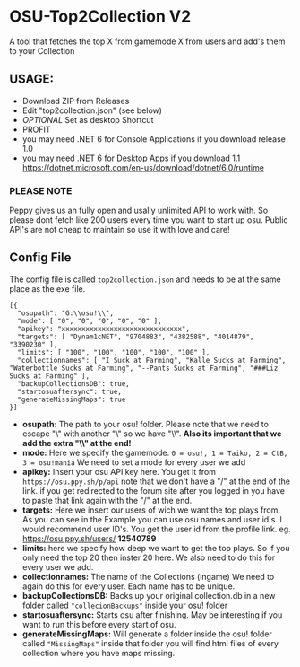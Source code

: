 # OSU-Top2Collection V2
A tool that fetches the top X from gamemode X from users and add's them to your Collection 

## USAGE:
- Download ZIP from Releases
- Edit "top2collection.json" (see below)
- *OPTIONAL* Set as desktop Shortcut
- PROFIT
- you may need .NET 6 for Console Applications if you download release 1.0
- you may need .NET 6 for Desktop Apps if you download 1.1
https://dotnet.microsoft.com/en-us/download/dotnet/6.0/runtime

### PLEASE NOTE 
Peppy gives us an fully open and usally unlimited API to work with. So please dont fetch like 200 users every time you want to start up osu. Public API's are not cheap to maintain so use it with love and care!
## Config File
The config file is called ``top2collection.json`` and needs to be at the same place as the exe file. 
```
[{
  "osupath": "G:\\osu!\\",
  "mode": [ "0", "0", "0", "0", "0" ],
  "apikey": "xxxxxxxxxxxxxxxxxxxxxxxxxxxxxx",
  "targets": [ "Dynam1cNET", "9704883", "4382588", "4014879", "3390230" ],
  "limits": [ "100", "100", "100", "100", "100" ],
  "collectionnames": [ "I Suck at Farming", "Kalle Sucks at Farming", "Waterbottle Sucks at Farming", "--Pants Sucks at Farming", "###Liz Sucks at Farming" ],
  "backupCollectionsDB": true,
  "startosuaftersync": true,
  "generateMissingMaps": true
}]
```
* **osupath:** The path to your osu! folder. Please note that we need to escape "\\" with another "\\" so we have "\\\\". **Also its important that we add the extra "\\\\" at the end!**
* **mode:** Here we specify the gamemode. ``0 = osu!, 1 = Taiko, 2 = CtB, 3 = osu!mania`` We need to set a mode for every user we add
* **apikey:** Insert your osu API key here. You get it from ``https://osu.ppy.sh/p/api`` note that we don't have a "/" at the end of the link. if you get redirected to the forum site after you logged in you have to paste that link again with the "/" at the end.
* **targets:** Here we insert our users of wich we want the top plays from. As you can see in the Example you can use osu names and user id's. I would recommend user ID's. You get the user id from the profile link. eg. https://osu.ppy.sh/users/ **12540789**
* **limits:** here we specify how deep we want to get the top plays. So if you only need the top 20 then inster 20 here. We also need to do this for every user we add.
* **collectionnames:** The name of the Collections (ingame) We need to again do this for every user. Each name has to be unique. 
* **backupCollectionsDB:** Backs up your original collection.db in a new folder called ``"collecionBackups"`` inside your osu! folder
* **startosuaftersync:** Starts osu after finishing. May be interesting if you want to run this before every start of osu. 
* **generateMissingMaps:** Will generate a folder inside the osu! folder called ``"MissingMaps"`` inside that folder you will find html files of every collection where you have maps missing. 
